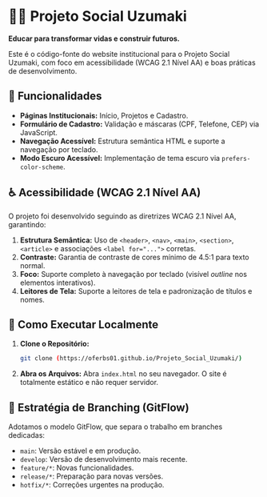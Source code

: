 # 🧑‍💻 Projeto Social Uzumaki

**Educar para transformar vidas e construir futuros.**

Este é o código-fonte do website institucional para o Projeto Social Uzumaki, com foco em acessibilidade (WCAG 2.1 Nível AA) e boas práticas de desenvolvimento.

## 🌟 Funcionalidades

* **Páginas Institucionais:** Início, Projetos e Cadastro.
* **Formulário de Cadastro:** Validação e máscaras (CPF, Telefone, CEP) via JavaScript.
* **Navegação Acessível:** Estrutura semântica HTML e suporte a navegação por teclado.
* **Modo Escuro Acessível:** Implementação de tema escuro via `prefers-color-scheme`.

## ♿ Acessibilidade (WCAG 2.1 Nível AA)

O projeto foi desenvolvido seguindo as diretrizes WCAG 2.1 Nível AA, garantindo:

1.  **Estrutura Semântica:** Uso de `<header>`, `<nav>`, `<main>`, `<section>`, `<article>` e associações `<label for="...">` corretas.
2.  **Contraste:** Garantia de contraste de cores mínimo de 4.5:1 para texto normal.
3.  **Foco:** Suporte completo à navegação por teclado (visível *outline* nos elementos interativos).
4.  **Leitores de Tela:** Suporte a leitores de tela e padronização de títulos e nomes.

## 🚀 Como Executar Localmente

1.  **Clone o Repositório:**
    ```bash
    git clone (https://oferbs01.github.io/Projeto_Social_Uzumaki/)
    ```
2.  **Abra os Arquivos:**
    Abra `index.html` no seu navegador. O site é totalmente estático e não requer servidor.

## 🌲 Estratégia de Branching (GitFlow)

Adotamos o modelo GitFlow, que separa o trabalho em branches dedicadas:

* `main`: Versão estável e em produção.
* `develop`: Versão de desenvolvimento mais recente.
* `feature/*`: Novas funcionalidades.
* `release/*`: Preparação para novas versões.
* `hotfix/*`: Correções urgentes na produção.
